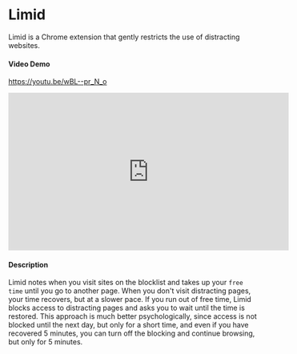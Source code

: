 # Limid

Limid is a Chrome extension that gently restricts the use of distracting websites.

#### Video Demo

https://youtu.be/wBL--pr_N_o

<iframe width="560" height="315" src="https://www.youtube.com/embed/wBL--pr_N_o" frameborder="0" allow="accelerometer; autoplay; clipboard-write; encrypted-media; gyroscope; picture-in-picture" allowfullscreen></iframe>

#### Description

Limid notes when you visit sites on the blocklist and takes up your `free time` until you go to another page. When you don't visit distracting pages, your time recovers, but at a slower pace. If you run out of free time, Limid blocks access to distracting pages and asks you to wait until the time is restored.
This approach is much better psychologically, since access is not blocked until the next day, but only for a short time, and even if you have recovered 5 minutes, you can turn off the blocking and continue browsing, but only for 5 minutes.
